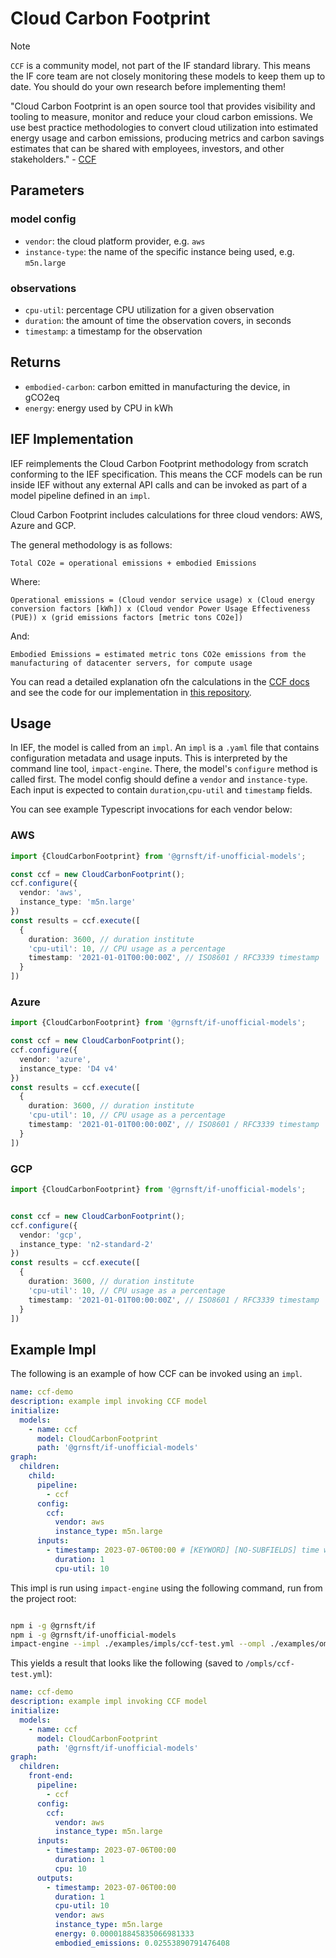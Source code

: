# Cloud Carbon Footprint

> [!NOTE]
> `CCF` is a community model, not part of the IF standard library. This means the IF core team are not closely monitoring these models to keep them up to date. You should do your own research before implementing them!

"Cloud Carbon Footprint is an open source tool that provides visibility and tooling to measure, monitor and reduce your cloud carbon emissions. We use best practice methodologies to convert cloud utilization into estimated energy usage and carbon emissions, producing metrics and carbon savings estimates that can be shared with employees, investors, and other stakeholders." - [CCF](https://www.cloudcarbonfootprint.org/)

## Parameters

### model config

- `vendor`: the cloud platform provider, e.g. `aws`
- `instance-type`: the name of the specific instance being used, e.g. `m5n.large`

### observations

- `cpu-util`: percentage CPU utilization for a given observation
- `duration`: the amount of time the observation covers, in seconds
- `timestamp`: a timestamp for the observation

## Returns

- `embodied-carbon`: carbon emitted in manufacturing the device, in gCO2eq
- `energy`: energy used by CPU in kWh


## IEF Implementation

IEF reimplements the Cloud Carbon Footprint methodology from scratch conforming to the IEF specification. This means the CCF models can be run inside IEF without any external API calls and can be invoked as part of a model pipeline defined in an `impl`.

Cloud Carbon Footprint includes calculations for three cloud vendors: AWS, Azure and GCP.

The general methodology is as follows:

`Total CO2e = operational emissions + embodied Emissions`

Where:

`Operational emissions = (Cloud vendor service usage) x (Cloud energy conversion factors [kWh]) x (Cloud vendor Power Usage Effectiveness (PUE)) x (grid emissions factors [metric tons CO2e])`

And:

`Embodied Emissions = estimated metric tons CO2e emissions from the manufacturing of datacenter servers, for compute usage`

You can read a detailed explanation ofn the calculations in the [CCF docs](https://www.cloudcarbonfootprint.org/docs/methodology/) and see the code for our implementation in [this repository](../../src/lib/ccf/).

## Usage

In IEF, the model is called from an `impl`. An `impl` is a `.yaml` file that contains configuration metadata and usage inputs. This is interpreted by the command line tool, `impact-engine`. There, the model's `configure` method is called first. The model config should define a `vendor` and `instance-type`. Each input is expected to contain `duration`,`cpu-util` and `timestamp` fields.

You can see example Typescript invocations for each vendor below:

### AWS

```typescript
import {CloudCarbonFootprint} from '@grnsft/if-unofficial-models';

const ccf = new CloudCarbonFootprint();
ccf.configure({
  vendor: 'aws',
  instance_type: 'm5n.large'
})
const results = ccf.execute([
  {
    duration: 3600, // duration institute
    'cpu-util': 10, // CPU usage as a percentage
    timestamp: '2021-01-01T00:00:00Z', // ISO8601 / RFC3339 timestamp
  }
])
```

### Azure

```typescript
import {CloudCarbonFootprint} from '@grnsft/if-unofficial-models';

const ccf = new CloudCarbonFootprint();
ccf.configure({
  vendor: 'azure',
  instance_type: 'D4 v4'
})
const results = ccf.execute([
  {
    duration: 3600, // duration institute
    'cpu-util': 10, // CPU usage as a percentage
    timestamp: '2021-01-01T00:00:00Z', // ISO8601 / RFC3339 timestamp
  }
])
```

### GCP

```typescript
import {CloudCarbonFootprint} from '@grnsft/if-unofficial-models';


const ccf = new CloudCarbonFootprint();
ccf.configure({
  vendor: 'gcp',
  instance_type: 'n2-standard-2'
})
const results = ccf.execute([
  {
    duration: 3600, // duration institute
    'cpu-util': 10, // CPU usage as a percentage
    timestamp: '2021-01-01T00:00:00Z', // ISO8601 / RFC3339 timestamp
  }
])
```

## Example Impl

The following is an example of how CCF can be invoked using an `impl`.

```yaml
name: ccf-demo
description: example impl invoking CCF model
initialize:
  models:
    - name: ccf
      model: CloudCarbonFootprint
      path: '@grnsft/if-unofficial-models'
graph:
  children:
    child:
      pipeline:
        - ccf
      config:
        ccf:
          vendor: aws
          instance_type: m5n.large
      inputs:
        - timestamp: 2023-07-06T00:00 # [KEYWORD] [NO-SUBFIELDS] time when measurement occurred
          duration: 1
          cpu-util: 10
```

This impl is run using `impact-engine` using the following command, run from the project root:

```sh

npm i -g @grnsft/if
npm i -g @grnsft/if-unofficial-models
impact-engine --impl ./examples/impls/ccf-test.yml --ompl ./examples/ompls/ccf-test.yml
```

This yields a result that looks like the following (saved to `/ompls/ccf-test.yml`):

```yaml
name: ccf-demo
description: example impl invoking CCF model
initialize:
  models:
    - name: ccf
      model: CloudCarbonFootprint
      path: '@grnsft/if-unofficial-models'
graph:
  children:
    front-end:
      pipeline:
        - ccf
      config:
        ccf:
          vendor: aws
          instance_type: m5n.large
      inputs:
        - timestamp: 2023-07-06T00:00
          duration: 1
          cpu: 10
      outputs:
        - timestamp: 2023-07-06T00:00
          duration: 1
          cpu-util: 10
          vendor: aws
          instance_type: m5n.large
          energy: 0.000018845835066981333
          embodied_emissions: 0.02553890791476408
```
